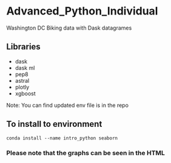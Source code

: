 # Advanced_Python_Individual

Washington DC Biking data with Dask datagrames

## Libraries

- dask
- dask ml
- pep8
- astral
- plotly
- xgboost


Note: You can find updated env file is in the repo

## To install to environment

`conda install --name intro_python seaborn`


### Please note that the graphs can be seen in the HTML 